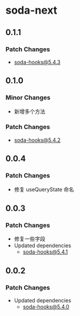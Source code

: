 # soda-next

## 0.1.1

### Patch Changes

- soda-hooks@5.4.3

## 0.1.0

### Minor Changes

- 新增多个方法

### Patch Changes

- soda-hooks@5.4.2

## 0.0.4

### Patch Changes

- 修复 useQueryState 命名

## 0.0.3

### Patch Changes

- 修复一些字段
- Updated dependencies
  - soda-hooks@5.4.1

## 0.0.2

### Patch Changes

- Updated dependencies
  - soda-hooks@5.4.0
